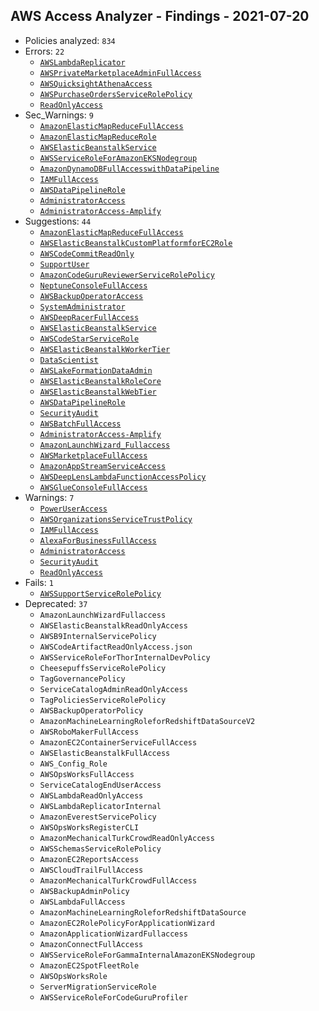 ## AWS Access Analyzer - Findings - 2021-07-20

- Policies analyzed: `834`
- Errors: `22`
  - [`AWSLambdaReplicator`](./AWSLambdaReplicator.json)
  - [`AWSPrivateMarketplaceAdminFullAccess`](./AWSPrivateMarketplaceAdminFullAccess.json)
  - [`AWSQuicksightAthenaAccess`](./AWSQuicksightAthenaAccess.json)
  - [`AWSPurchaseOrdersServiceRolePolicy`](./AWSPurchaseOrdersServiceRolePolicy.json)
  - [`ReadOnlyAccess`](./ReadOnlyAccess.json)
- Sec_Warnings: `9`
  - [`AmazonElasticMapReduceFullAccess`](./AmazonElasticMapReduceFullAccess.json)
  - [`AmazonElasticMapReduceRole`](./AmazonElasticMapReduceRole.json)
  - [`AWSElasticBeanstalkService`](./AWSElasticBeanstalkService.json)
  - [`AWSServiceRoleForAmazonEKSNodegroup`](./AWSServiceRoleForAmazonEKSNodegroup.json)
  - [`AmazonDynamoDBFullAccesswithDataPipeline`](./AmazonDynamoDBFullAccesswithDataPipeline.json)
  - [`IAMFullAccess`](./IAMFullAccess.json)
  - [`AWSDataPipelineRole`](./AWSDataPipelineRole.json)
  - [`AdministratorAccess`](./AdministratorAccess.json)
  - [`AdministratorAccess-Amplify`](./AdministratorAccess-Amplify.json)
- Suggestions: `44`
  - [`AmazonElasticMapReduceFullAccess`](./AmazonElasticMapReduceFullAccess.json)
  - [`AWSElasticBeanstalkCustomPlatformforEC2Role`](./AWSElasticBeanstalkCustomPlatformforEC2Role.json)
  - [`AWSCodeCommitReadOnly`](./AWSCodeCommitReadOnly.json)
  - [`SupportUser`](./SupportUser.json)
  - [`AmazonCodeGuruReviewerServiceRolePolicy`](./AmazonCodeGuruReviewerServiceRolePolicy.json)
  - [`NeptuneConsoleFullAccess`](./NeptuneConsoleFullAccess.json)
  - [`AWSBackupOperatorAccess`](./AWSBackupOperatorAccess.json)
  - [`SystemAdministrator`](./SystemAdministrator.json)
  - [`AWSDeepRacerFullAccess`](./AWSDeepRacerFullAccess.json)
  - [`AWSElasticBeanstalkService`](./AWSElasticBeanstalkService.json)
  - [`AWSCodeStarServiceRole`](./AWSCodeStarServiceRole.json)
  - [`AWSElasticBeanstalkWorkerTier`](./AWSElasticBeanstalkWorkerTier.json)
  - [`DataScientist`](./DataScientist.json)
  - [`AWSLakeFormationDataAdmin`](./AWSLakeFormationDataAdmin.json)
  - [`AWSElasticBeanstalkRoleCore`](./AWSElasticBeanstalkRoleCore.json)
  - [`AWSElasticBeanstalkWebTier`](./AWSElasticBeanstalkWebTier.json)
  - [`AWSDataPipelineRole`](./AWSDataPipelineRole.json)
  - [`SecurityAudit`](./SecurityAudit.json)
  - [`AWSBatchFullAccess`](./AWSBatchFullAccess.json)
  - [`AdministratorAccess-Amplify`](./AdministratorAccess-Amplify.json)
  - [`AmazonLaunchWizard_Fullaccess`](./AmazonLaunchWizard_Fullaccess.json)
  - [`AWSMarketplaceFullAccess`](./AWSMarketplaceFullAccess.json)
  - [`AmazonAppStreamServiceAccess`](./AmazonAppStreamServiceAccess.json)
  - [`AWSDeepLensLambdaFunctionAccessPolicy`](./AWSDeepLensLambdaFunctionAccessPolicy.json)
  - [`AWSGlueConsoleFullAccess`](./AWSGlueConsoleFullAccess.json)
- Warnings: `7`
  - [`PowerUserAccess`](./PowerUserAccess.json)
  - [`AWSOrganizationsServiceTrustPolicy`](./AWSOrganizationsServiceTrustPolicy.json)
  - [`IAMFullAccess`](./IAMFullAccess.json)
  - [`AlexaForBusinessFullAccess`](./AlexaForBusinessFullAccess.json)
  - [`AdministratorAccess`](./AdministratorAccess.json)
  - [`SecurityAudit`](./SecurityAudit.json)
  - [`ReadOnlyAccess`](./ReadOnlyAccess.json)
- Fails: `1`
  - [`AWSSupportServiceRolePolicy`](./AWSSupportServiceRolePolicy.json)
- Deprecated: `37`
  - `AmazonLaunchWizardFullaccess`
  - `AWSElasticBeanstalkReadOnlyAccess`
  - `AWSB9InternalServicePolicy`
  - `AWSCodeArtifactReadOnlyAccess.json`
  - `AWSServiceRoleForThorInternalDevPolicy`
  - `CheesepuffsServiceRolePolicy`
  - `TagGovernancePolicy`
  - `ServiceCatalogAdminReadOnlyAccess`
  - `TagPoliciesServiceRolePolicy`
  - `AWSBackupOperatorPolicy`
  - `AmazonMachineLearningRoleforRedshiftDataSourceV2`
  - `AWSRoboMakerFullAccess`
  - `AmazonEC2ContainerServiceFullAccess`
  - `AWSElasticBeanstalkFullAccess`
  - `AWS_Config_Role`
  - `AWSOpsWorksFullAccess`
  - `ServiceCatalogEndUserAccess`
  - `AWSLambdaReadOnlyAccess`
  - `AWSLambdaReplicatorInternal`
  - `AmazonEverestServicePolicy`
  - `AWSOpsWorksRegisterCLI`
  - `AmazonMechanicalTurkCrowdReadOnlyAccess`
  - `AWSSchemasServiceRolePolicy`
  - `AmazonEC2ReportsAccess`
  - `AWSCloudTrailFullAccess`
  - `AmazonMechanicalTurkCrowdFullAccess`
  - `AWSBackupAdminPolicy`
  - `AWSLambdaFullAccess`
  - `AmazonMachineLearningRoleforRedshiftDataSource`
  - `AmazonEC2RolePolicyForApplicationWizard`
  - `AmazonApplicationWizardFullaccess`
  - `AmazonConnectFullAccess`
  - `AWSServiceRoleForGammaInternalAmazonEKSNodegroup`
  - `AmazonEC2SpotFleetRole`
  - `AWSOpsWorksRole`
  - `ServerMigrationServiceRole`
  - `AWSServiceRoleForCodeGuruProfiler`
